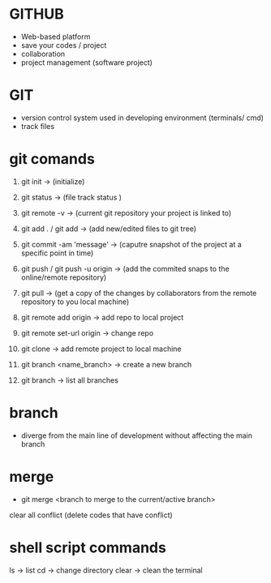 # GITHUB

- Web-based platform
- save your codes / project
- collaboration
- project management (software project)

# GIT

- version control system used in developing environment (terminals/ cmd)
- track files

# git comands

1. git init -> (initialize)
2. git status -> (file track status )
3. git remote -v -> (current git repository your project is linked to)
4. git add . / git add <file name> -> (add new/edited files to git tree)
5. git commit -am 'message' -> (caputre snapshot of the project at a specific point in time)
6. git push / git push -u origin <branch name> -> (add the commited snaps to the online/remote repository)
7. git pull -> (get a copy of the changes by collaborators from the remote repository to you local machine)
8. git remote add origin <repo url> -> add repo to local project
9. git remote set-url origin <repo url> -> change repo
10. git clone <repo url> -> add remote project to local machine

11. git branch <name_branch> -> create a new branch
<!-- Will not create a new branch until you commit something.-->
12. git branch -> list all branches

# branch

- diverge from the main line of development without affecting the main branch

# merge

- git merge <branch to merge to the current/active branch>
<!-- complete conflict --> clear all conflict (delete codes that have conflict)

# shell script commands

ls -> list
cd -> change directory
clear -> clean the terminal
